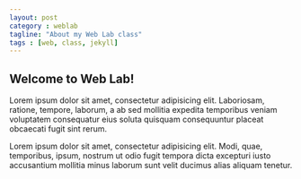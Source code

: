 ```yaml
---
layout: post
category : weblab
tagline: "About my Web Lab class"
tags : [web, class, jekyll]
---
```


## Welcome to Web Lab!

Lorem ipsum dolor sit amet, consectetur adipisicing elit. Laboriosam, ratione, tempore, laborum, a ab sed mollitia expedita temporibus veniam voluptatem consequatur eius soluta quisquam consequuntur placeat obcaecati fugit sint rerum.

Lorem ipsum dolor sit amet, consectetur adipisicing elit. Modi, quae, temporibus, ipsum, nostrum ut odio fugit tempora dicta excepturi iusto accusantium mollitia minus laborum sunt velit ducimus alias aliquam tenetur.